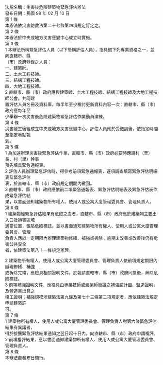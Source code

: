 法規名稱：災害後危險建築物緊急評估辦法  
發布日期：民國 98 年 02 月 10 日  
第 1 條  
本辦法依災害防救法第二十七條第四項規定訂定之。  
第 2 條  
本辦法於中央或地方災害應變中心成立時實施。  
第 3 條  
1 本辦法所稱緊急評估人員（以下簡稱評估人員），指具備下列專業資格之一，並向直轄市、縣  
（市）政府登錄之人員：  
一、建築師。  
二、土木工程技師。  
三、結構工程技師。  
四、大地工程技師。  
2 直轄市、縣（市）政府應與建築師、土木工程技師、結構工程技師及大地工程技師公會，共同建  
置評估人員名冊及資料庫，每半年至少檢討更新資料內容一次；直轄市、縣（市）政府應每年至  
少舉辦一次災害後危險建築物緊急評估作業動員演練。  
第 4 條  
災害發生後經成立中央或地方災害應變中心，評估人員應於受徵調後，依指定時間至指定地點報  
到。  
第 5 條  
1 為加速辦理災害後緊急評估作業，直轄市、縣（市）政府必要時應請村（里）長、村（里）幹事  
預先填具緊急通報表。  
2 評估人員辦理緊急評估時，得參考前項緊急通報表，逐項調查填寫緊急評估明細表及緊急評估  
表，於直轄市、縣（市）政府規定期間內繳回。  
3 直轄市、縣（市）政府應依前二項緊急通報表、緊急評估明細表及緊急評估表作成緊急評估結  
果，以書面通知建築物所有權人、使用人或公寓大廈管理委員會、管理負責人。  
第 6 條  
1 建築物經緊急評估結果有危險之虞者，直轄市、縣（市）政府應於建築物主要出入口及損害區域  
適當位置，張貼危險標誌，並以書面通知建築物所有權人、使用人或公寓大廈管理委員會、管理  
負責人應於一定期限內辦理建築物修繕、補強或拆除；逾期未改善或改善後仍有危害公共安全  
者，依建築法第八十一條規定辦理。  


2 建築物所有權人、使用人或公寓大廈管理委員會、管理負責人依前項規定期限內辦理修繕、補強  
或拆除完竣，應檢具相關證明文件，於報請直轄市、縣（市）政府同意後，解除危險標誌。  
3 前項補強證明文件，應檢具由專業技師或建築師簽證之補強設計圖、監造證明，及營造業出具之  
竣工證明；補強規模涉建築法第九條及第七十三條第二項規定者，應依建築法規定申請建築許  
可。  
第 7 條  
1 建築物所有權人、使用人或公寓大廈管理委員會、管理負責人對第六條緊急評估結果有異議者，  
得於接獲緊急評估結果通知之翌日起十日內，向直轄市、縣（市）政府申請複評。  
2 前項複評結果，應以書面通知建築物所有權人、使用人或公寓大廈管理委員會、管理負責人。  
第 8 條  
本辦法自發布日施行。  


